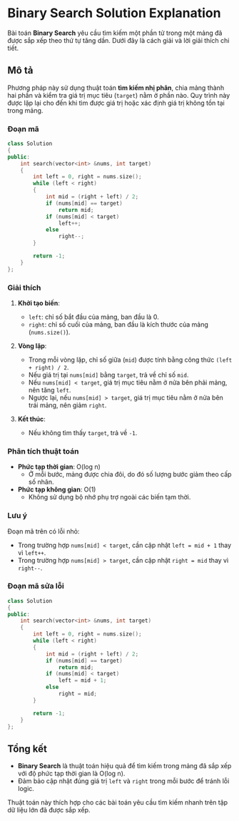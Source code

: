 # Binary Search Solution Explanation

Bài toán **Binary Search** yêu cầu tìm kiếm một phần tử trong một mảng đã được sắp xếp theo thứ tự tăng dần. Dưới đây là cách giải và lời giải thích chi tiết.

## Mô tả

Phương pháp này sử dụng thuật toán **tìm kiếm nhị phân**, chia mảng thành hai phần và kiểm tra giá trị mục tiêu (`target`) nằm ở phần nào. Quy trình này được lặp lại cho đến khi tìm được giá trị hoặc xác định giá trị không tồn tại trong mảng.

### Đoạn mã

```cpp
class Solution
{
public:
    int search(vector<int> &nums, int target)
    {
        int left = 0, right = nums.size();
        while (left < right)
        {
            int mid = (right + left) / 2;
            if (nums[mid] == target)
                return mid;
            if (nums[mid] < target)
                left++;
            else
                right--;
        }

        return -1;
    }
};
```

### Giải thích

1. **Khởi tạo biến**:

    - `left`: chỉ số bắt đầu của mảng, ban đầu là 0.
    - `right`: chỉ số cuối của mảng, ban đầu là kích thước của mảng (`nums.size()`).

2. **Vòng lặp**:

    - Trong mỗi vòng lặp, chỉ số giữa (`mid`) được tính bằng công thức `(left + right) / 2`.
    - Nếu giá trị tại `nums[mid]` bằng `target`, trả về chỉ số `mid`.
    - Nếu `nums[mid] < target`, giá trị mục tiêu nằm ở nửa bên phải mảng, nên tăng `left`.
    - Ngược lại, nếu `nums[mid] > target`, giá trị mục tiêu nằm ở nửa bên trái mảng, nên giảm `right`.

3. **Kết thúc**:
    - Nếu không tìm thấy `target`, trả về `-1`.

### Phân tích thuật toán

-   **Phức tạp thời gian**: O(log n)
    -   Ở mỗi bước, mảng được chia đôi, do đó số lượng bước giảm theo cấp số nhân.
-   **Phức tạp không gian**: O(1)
    -   Không sử dụng bộ nhớ phụ trợ ngoài các biến tạm thời.

### Lưu ý

Đoạn mã trên có lỗi nhỏ:

-   Trong trường hợp `nums[mid] < target`, cần cập nhật `left = mid + 1` thay vì `left++`.
-   Trong trường hợp `nums[mid] > target`, cần cập nhật `right = mid` thay vì `right--`.

### Đoạn mã sửa lỗi

```cpp
class Solution
{
public:
    int search(vector<int> &nums, int target)
    {
        int left = 0, right = nums.size();
        while (left < right)
        {
            int mid = (right + left) / 2;
            if (nums[mid] == target)
                return mid;
            if (nums[mid] < target)
                left = mid + 1;
            else
                right = mid;
        }

        return -1;
    }
};
```

## Tổng kết

-   **Binary Search** là thuật toán hiệu quả để tìm kiếm trong mảng đã sắp xếp với độ phức tạp thời gian là O(log n).
-   Đảm bảo cập nhật đúng giá trị `left` và `right` trong mỗi bước để tránh lỗi logic.

Thuật toán này thích hợp cho các bài toán yêu cầu tìm kiếm nhanh trên tập dữ liệu lớn đã được sắp xếp.
